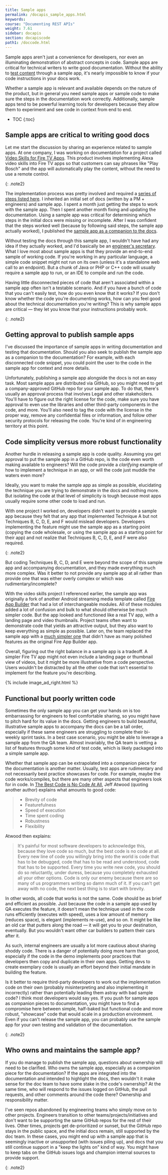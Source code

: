 ```yaml
---
title: Sample apps
permalink: /docapis_sample_apps.html
keywords:
course: "Documenting REST APIs"
weight: 7.61
sidebar: docapis
section: docapiscode
path1: /doccode.html
---
```


Sample apps aren't just a convenience for developers, nor even an illuminating demonstration of abstract concepts in code. Sample apps are critical for technical writers to write good documentation. Without the ability to [test content](testingdocs_overview.html) through a sample app, it's nearly impossible to know if your code instructions in your docs work.

Whether a sample app is relevant and available depends on the nature of the product, but in general you need sample apps or sample code to make sure the steps in the documentation work correctly. Additionally, sample apps tend to be powerful learning tools for developers because they allow them to experiment and see code in context from end to end.

* TOC
{:toc}

## Sample apps are critical to writing good docs

Let me start the discussion by sharing an experience related to sample apps. At one company, I was working on documentation for a project called [Video Skills for Fire TV Apps](https://developer.amazon.com/docs/video-skills-fire-tv-apps/introduction.html). This product involves implementing Alexa video skills into Fire TV apps so that customers can say phrases like "Play Bosch" and the app will automatically play the content, without the need to use a remote control.

{: .note2}

The implementation process was pretty involved and required a [series of steps listed here](https://developer.amazon.com/docs/video-skills-fire-tv-apps/integration-overview.html). I inherited an initial set of docs (written by a PM + engineers) and sample app. I spent a month just getting the steps to work with the sample app. Then I spent another month fixing and updating the documentation. Using a sample app was critical for determining which steps in the initial docs were missing or incomplete. After I was confident that the steps worked well (because by following said steps, the sample app actually worked), I published the [sample app as a companion to the docs](https://developer.amazon.com/docs/video-skills-fire-tv-apps/set-up-sample-app.html).

Without testing the docs through this sample app, I wouldn't have had any idea if they actually worked, and I'd basically be an [engineer's secretary](/2018/11/19/avoid-being-secretary-for-engineers). What I love most about sample apps is that they provide an end-to-end sample of working code. If you're working in any particular language, a simple code snippet might not run on its own (unless it's a standalone web call to an endpoint). But a chunk of Java or PHP or C++ code will usually require a sample app to run, or an IDE to compile and run the code.

Having little disconnected pieces of code that aren't associated within a sample app often isn't a testable scenario. And if you have a bunch of code that you can't easily test, how do you even know that it works? If you don't know whether the code you're documenting works, how can you feel good about the technical documentation you're writing? This is why sample apps are critical &mdash; they let you know that your instructions probably work.

{: .note2}

## Getting approval to publish sample apps

I've discussed the importance of sample apps in writing documentation and testing that documentation. Should you also seek to publish the sample app as a companion to the documentation? For example, with each disconnected code snippet, you could point the user to the code in the sample app for context and more details.

Unfortunately, publishing a sample app alongside the docs is not an easy task. Most sample apps are distributed via GitHub, so you might need to get a company-approved GitHub repo for your sample app. To do that, there's usually an approval process that involves Legal and other stakeholders. You'll have to figure out the right license for the code, make sure you have approval to even use the libraries and other third-party components in the code, and more. You'll also need to tag the code with the license in the proper way, remove any confidential files or information, and follow other security protocols for releasing the code. You're kind of in engineering territory at this point.

## Code simplicity versus more robust functionality

Another hurdle in releasing a sample app is code quality. Assuming you get approval to put the sample app in a GitHub repo, is the code even worth making available to engineers? Will the code provide a *clarifying* example of how to implement a technique in an app, or will the code just muddle the waters even more?

Ideally, you want to make the sample app as simple as possible, elucidating the technique you are trying to demonstrate in the docs and nothing more. But isolating the code at that level of simplicity is tough because most apps usually require some other code to load and run.

With one project I worked on, developers didn't want to provide a sample app because they felt that any app that implemented Technique A but not Techniques B, C, D, E, and F would mislead developers. Developers implementing the feature might use the sample app as a starting point (copying the code wholesale, or using the sample app as a starting point for their app) and not realize that Techniques B, C, D, E, and F were also required.

{: .note2}

But coding Techniques B, C, D, and E were beyond the scope of this sample app and accompanying documentation, and they made everything much more complex. Was it better to not provide any sample app at all rather than provide one that was either overly complex or which was rudimentary/incomplete?

With the video skills project I referenced earlier, the sample app was originally a fork of another Android streaming media template called [Fire App Builder](https://developer.amazon.com/docs/fire-app-builder/overview.html) that had a lot of interchangeable modules. All of these modules added a lot of confusion and bulk to what should otherwise be much simpler code. But the app looked and functioned like a real TV app, with a landing page and video thumbnails. Project teams often want to demonstrate code that yields an attractive output, but they also want to keep everything as simple as possible. Later on, the team replaced the sample app with a [much simpler one](https://github.com/amzn/sample-fire-tv-app-video-skill) that didn't have as many polished features as the original Fire App Builder app.

Overall, figuring out the right balance in a sample app is a tradeoff. A simpler Fire TV app might not even include a landing page or thumbnail view of videos, but it might be more illustrative from a code perspective. Users wouldn't be distracted by all the other code that isn't essential to implement for the feature you're describing.

{% include image_ad_right.html %}

## Functional but poorly written code

Sometimes the only sample app you can get your hands on is too embarrassing for engineers to feel comfortable sharing, so you might have to pitch hard for its value in the docs. Getting engineers to build beautiful, illustrative sample apps to accompany the docs can be a tall order, especially if these same engineers are struggling to complete their bi-weekly sprint tasks. In a best case scenario, you might be able to leverage a sample app from the QA team. Almost invariably, the QA team is vetting a list of features through some kind of test code, which is likely packaged into a simple sample app.

Whether that sample app can be extrapolated into a companion piece for the documentation is another matter. Usually, test apps are rudimentary and not necessarily best practice showcases for code. For example, maybe the code works/compiles, but there are many other aspects that engineers look for in code. In [The Best Code is No Code At All](https://blog.codinghorror.com/the-best-code-is-no-code-at-all/), Jeff Atwood (quoting another author) explains what amounts to good code:

> * Brevity of code
> * Featurefulness
> * Speed of execution
> * Time spent coding
> * Robustness
> * Flexibility

Atwood then explains:

> It's painful for most software developers to acknowledge this, because they love code so much, but the best code is no code at all. Every new line of code you willingly bring into the world is code that has to be debugged, code that has to be read and understood, code that has to be supported. Every time you write new code, you should do so reluctantly, under duress, because you completely exhausted all your other options. Code is only our enemy because there are so many of us programmers writing so damn much of it. If you can't get away with no code, the next best thing is to start with brevity.

In other words, all code that works is not the same. Code should be as brief and efficient as possible. Just because the code in a sample app used by QA executes the feature, it doesn't mean the technique used in the code runs efficiently (executes with speed), uses a low amount of memory (reduces space), is elegant (implements re-use), and so on. It might be like an old car that putters along the road &mdash; it will get you to your destination, eventually. But you wouldn't want other car builders to pattern their cars after it.

As such, internal engineers are usually a lot more cautious about sharing shoddy code. There is a danger of potentially doing more harm than good, especially if the code in the demo implements poor practices that developers then copy and duplicate in their own apps. Getting devs to create exemplary code is usually an effort beyond their initial mandate in building the feature.

Is it better to require third-party developers to work out the implementation code on their own (probably misinterpreting and also implementing it incorrectly) rather than potentially leading them astray with bad sample code? I think most developers would say yes. If you push for sample apps as companion pieces to documentation, you might have to find a compromise here between simple, half-baked but functional code and more robust, "showcase" code that would scale in a production environment. Even if you can't release the sample app, you can probably use the sample app for your own testing and validation of the documentation.

{: .note2}

## Who owns and maintains the sample app?

If you do manage to publish the sample app, questions about ownership will need to be clarified. Who owns the sample app, especially as a companion piece for the documentation? If the apps are integrated into the documentation and intended to highlight the docs, then wouldn't it make sense for the doc team to have some stake in the code's ownership? At the same time, who will respond to the issues logged on GitHub, the pull requests, and other comments around the code there? Ownership and responsibility matter.

I've seen repos abandoned by engineering teams who simply move on to other projects. Engineers transition to other teams/projects/initiatives and don't want to be supporting the same GitHub repos for the rest of their lives. Other times, projects get de-prioritized or sunset, but the GitHub repo stays in the public space, and the initial docs remain, still supported by the doc team. In these cases, you might end up with a sample app that is seemingly inactive or unsupported (with issues piling up), and docs that you still continue support in a "keep the lights on" kind of way. You might have to keep tabs on the GitHub issues logs and champion internal sources to provide support.

{: .note2}
